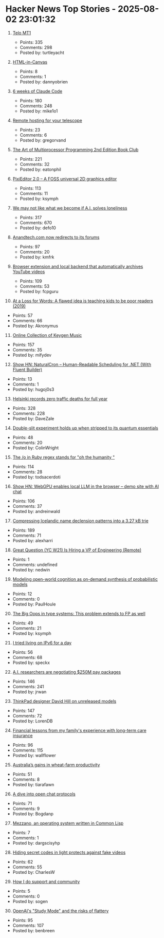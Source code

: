 # Hacker News Top Stories - 2025-08-02 23:01:32

1. [Telo MT1](https://www.telotrucks.com/)
   - Points: 335
   - Comments: 298
   - Posted by: turtleyacht

2. [HTML-in-Canvas](https://github.com/WICG/html-in-canvas)
   - Points: 8
   - Comments: 1
   - Posted by: dannyobrien

3. [6 weeks of Claude Code](https://blog.puzzmo.com/posts/2025/07/30/six-weeks-of-claude-code/)
   - Points: 180
   - Comments: 248
   - Posted by: mike1o1

4. [Remote hosting for your telescope](https://www.sierra-remote.com/)
   - Points: 23
   - Comments: 6
   - Posted by: gregorvand

5. [The Art of Multiprocessor Programming 2nd Edition Book Club](https://eatonphil.com/2025-art-of-multiprocessor-programming.html)
   - Points: 221
   - Comments: 32
   - Posted by: eatonphil

6. [PixiEditor 2.0 – A FOSS universal 2D graphics editor](https://pixieditor.net/blog/2025/07/30/20-release/)
   - Points: 113
   - Comments: 11
   - Posted by: ksymph

7. [We may not like what we become if A.I. solves loneliness](https://www.newyorker.com/magazine/2025/07/21/ai-is-about-to-solve-loneliness-thats-a-problem)
   - Points: 317
   - Comments: 670
   - Posted by: defo10

8. [Anandtech.com now redirects to its forums](https://forums.anandtech.com/)
   - Points: 97
   - Comments: 20
   - Posted by: kmfrk

9. [Browser extension and local backend that automatically archives YouTube videos](https://github.com/andrewarrow/starchive)
   - Points: 109
   - Comments: 53
   - Posted by: fcpguru

10. [At a Loss for Words: A flawed idea is teaching kids to be poor readers (2019)](https://www.apmreports.org/episode/2019/08/22/whats-wrong-how-schools-teach-reading)
   - Points: 57
   - Comments: 66
   - Posted by: Akronymus

11. [Online Collection of Keygen Music](https://keygenmusic.tk)
   - Points: 157
   - Comments: 35
   - Posted by: mifydev

12. [Show HN: NaturalCron – Human-Readable Scheduling for .NET (With Fluent Builder)](https://github.com/hugoj0s3/NaturalCron)
   - Points: 13
   - Comments: 1
   - Posted by: hugoj0s3

13. [Helsinki records zero traffic deaths for full year](https://www.helsinkitimes.fi/finland/finland-news/domestic/27539-helsinki-records-zero-traffic-deaths-for-full-year.html)
   - Points: 328
   - Comments: 228
   - Posted by: DaveZale

14. [Double-slit experiment holds up when stripped to its quantum essentials](https://news.mit.edu/2025/famous-double-slit-experiment-holds-when-stripped-to-quantum-essentials-0728)
   - Points: 48
   - Comments: 20
   - Posted by: ColinWright

15. [The /o in Ruby regex stands for "oh the humanity "](https://jpcamara.com/2025/08/02/the-o-in-ruby-regex.html)
   - Points: 114
   - Comments: 28
   - Posted by: todsacerdoti

16. [Show HN: WebGPU enables local LLM in the browser – demo site with AI chat](https://andreinwald.github.io/browser-llm/)
   - Points: 106
   - Comments: 37
   - Posted by: andreinwald

17. [Compressing Icelandic name declension patterns into a 3.27 kB trie](https://alexharri.com/blog/icelandic-name-declension-trie)
   - Points: 189
   - Comments: 71
   - Posted by: alexharri

18. [Great Question (YC W21) Is Hiring a VP of Engineering (Remote)](https://www.ycombinator.com/companies/great-question/jobs/ONBQUqe-vp-of-engineering)
   - Points: 1
   - Comments: undefined
   - Posted by: nedwin

19. [Modeling open-world cognition as on-demand synthesis of probabilistic models](https://arxiv.org/abs/2507.12547)
   - Points: 12
   - Comments: 0
   - Posted by: PaulHoule

20. [The Big Oops in type systems: This problem extends to FP as well](https://danieltan.weblog.lol/2025/07/the-big-oops-in-type-systems-this-problem-extends-to-fp-as-well)
   - Points: 49
   - Comments: 21
   - Posted by: ksymph

21. [I tried living on IPv6 for a day](https://www.xda-developers.com/the-internet-isnt-fully-ipv6-ready/)
   - Points: 56
   - Comments: 68
   - Posted by: speckx

22. [A.I. researchers are negotiating $250M pay packages](https://www.nytimes.com/2025/07/31/technology/ai-researchers-nba-stars.html)
   - Points: 146
   - Comments: 241
   - Posted by: jrwan

23. [ThinkPad designer David Hill on unreleased models](https://www.theregister.com/2025/08/02/thinkpad_david_hill_interview/)
   - Points: 147
   - Comments: 72
   - Posted by: LorenDB

24. [Financial lessons from my family's experience with long-term care insurance](https://www.whitecoatinvestor.com/financial-lessons-father-long-term-care-insurance/)
   - Points: 96
   - Comments: 115
   - Posted by: wallflower

25. [Australia’s gains in wheat-farm productivity](https://www.reuters.com/investigations/less-rain-more-wheat-how-australian-farmers-defied-climate-doom-2025-07-29/)
   - Points: 51
   - Comments: 8
   - Posted by: tiarafawn

26. [A dive into open chat protocols](https://wiki.alopex.li/ADiveIntoOpenChat)
   - Points: 71
   - Comments: 9
   - Posted by: Bogdanp

27. [Mezzano, an operating system written in Common Lisp](https://github.com/froggey/Mezzano)
   - Points: 7
   - Comments: 1
   - Posted by: dargscisyhp

28. [Hiding secret codes in light protects against fake videos](https://news.cornell.edu/stories/2025/07/hiding-secret-codes-light-protects-against-fake-videos)
   - Points: 62
   - Comments: 55
   - Posted by: CharlesW

29. [How I do support and community](https://pketh.org/support-community.html)
   - Points: 5
   - Comments: 0
   - Posted by: sogen

30. [OpenAI's "Study Mode" and the risks of flattery](https://resobscura.substack.com/p/openais-new-study-mode-and-the-risks)
   - Points: 95
   - Comments: 107
   - Posted by: benbreen

